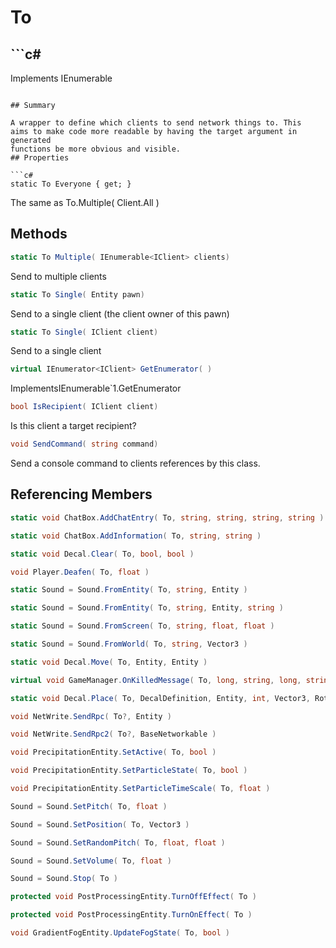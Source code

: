 # To

## ```c#
Implements IEnumerable<IClient>
```

## Summary

A wrapper to define which clients to send network things to. This
aims to make code more readable by having the target argument in generated
functions be more obvious and visible.
## Properties

```c#
static To Everyone { get; } 
```
The same as To.Multiple( Client.All )
## Methods

```c#
static To Multiple( IEnumerable<IClient> clients) 
```
Send to multiple clients
```c#
static To Single( Entity pawn) 
```
Send to a single client (the client owner of this pawn)
```c#
static To Single( IClient client) 
```
Send to a single client
```c#
virtual IEnumerator<IClient> GetEnumerator( ) 
```
ImplementsIEnumerable`1.GetEnumerator
```c#
bool IsRecipient( IClient client) 
```
Is this client a target recipient?
```c#
void SendCommand( string command) 
```
Send a console command to clients references by this class.
## Referencing Members

```c#
static void ChatBox.AddChatEntry( To, string, string, string, string ) 
```
```c#
static void ChatBox.AddInformation( To, string, string ) 
```
```c#
static void Decal.Clear( To, bool, bool ) 
```
```c#
void Player.Deafen( To, float ) 
```
```c#
static Sound = Sound.FromEntity( To, string, Entity ) 
```
```c#
static Sound = Sound.FromEntity( To, string, Entity, string ) 
```
```c#
static Sound = Sound.FromScreen( To, string, float, float ) 
```
```c#
static Sound = Sound.FromWorld( To, string, Vector3 ) 
```
```c#
static void Decal.Move( To, Entity, Entity ) 
```
```c#
virtual void GameManager.OnKilledMessage( To, long, string, long, string, string ) 
```
```c#
static void Decal.Place( To, DecalDefinition, Entity, int, Vector3, Rotation, Color ) 
```
```c#
void NetWrite.SendRpc( To?, Entity ) 
```
```c#
void NetWrite.SendRpc2( To?, BaseNetworkable ) 
```
```c#
void PrecipitationEntity.SetActive( To, bool ) 
```
```c#
void PrecipitationEntity.SetParticleState( To, bool ) 
```
```c#
void PrecipitationEntity.SetParticleTimeScale( To, float ) 
```
```c#
Sound = Sound.SetPitch( To, float ) 
```
```c#
Sound = Sound.SetPosition( To, Vector3 ) 
```
```c#
Sound = Sound.SetRandomPitch( To, float, float ) 
```
```c#
Sound = Sound.SetVolume( To, float ) 
```
```c#
Sound = Sound.Stop( To ) 
```
```c#
protected void PostProcessingEntity.TurnOffEffect( To ) 
```
```c#
protected void PostProcessingEntity.TurnOnEffect( To ) 
```
```c#
void GradientFogEntity.UpdateFogState( To, bool ) 
```
